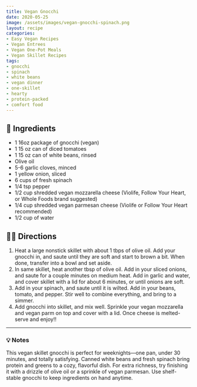```yaml
---
title: Vegan Gnocchi
date: 2020-05-25
image: /assets/images/vegan-gnocchi-spinach.png
layout: recipe
categories:
- Easy Vegan Recipes
- Vegan Entrees
- Vegan One-Pot Meals
- Vegan Skillet Recipes
tags:
- gnocchi
- spinach
- white beans
- vegan dinner
- one-skillet
- hearty
- protein-packed
- comfort food
---
```


## 🧾 Ingredients

- 1 16oz package of gnocchi (vegan)
- 1 15 oz can of diced tomatoes
- 1 15 oz can of white beans, rinsed
- Olive oil
- 5-6 garlic cloves, minced
- 1 yellow onion, sliced
- 6 cups of fresh spinach
- 1/4 tsp pepper
- 1/2 cup shredded vegan mozzarella cheese (Violife, Follow Your Heart, or Whole Foods brand suggested)
- 1/4 cup shredded vegan parmesan cheese (Violife or Follow Your Heart recommended)
- 1/2 cup of water

## 👩‍🍳 Directions

1. Heat a large nonstick skillet with about 1 tbps of olive oil. Add your gnocchi in, and saute until they are soft and start to brown a bit. When done, transfer into a bowl and set aside.
2. In same skillet, heat another tbsp of olive oil. Add in your sliced onions, and saute for a couple minutes on medium heat. Add in garlic and water, and cover skillet with a lid for about 6 minutes, or until onions are soft.
3. Add in your spinach, and saute until it is wilted. Add in your beans, tomato, and pepper. Stir well to combine everything, and bring to a simmer.
4. Add gnocchi into skillet, and mix well. Sprinkle your vegan mozzarella and vegan parm on top and cover with a lid. Once cheese is melted- serve and enjoy!!



---

### 💡 Notes

This vegan skillet gnocchi is perfect for weeknights—one pan, under 30 minutes, and totally satisfying. Canned white beans and fresh spinach bring protein and greens to a cozy, flavorful dish. For extra richness, try finishing it with a drizzle of olive oil or a sprinkle of vegan parmesan. Use shelf-stable gnocchi to keep ingredients on hand anytime.


